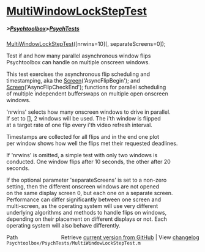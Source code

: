 # [MultiWindowLockStepTest](MultiWindowLockStepTest)
##### >[Psychtoolbox](Psychtoolbox)>[PsychTests](PsychTests)

[MultiWindowLockStepTest](MultiWindowLockStepTest)([nrwins=10][, separateScreens=0]);  
  
Test if and how many parallel asynchronous window flips  
Psychtoolbox can handle on multiple onscreen windows.  
  
This test exercises the asynchronous flip scheduling and  
timestamping, aka the [Screen](Screen)('AsyncFlipBegin'); and  
[Screen](Screen)('AsyncFlipCheckEnd'); functions for parallel scheduling  
of multiple independent bufferswaps on multiple open onscreen  
windows.  
  
'nrwins' selects how many onscreen windows to drive in parallel.  
If set to [], 2 windows will be used. The i'th window is flipped  
at a target rate of one flip every i'th video refresh interval.  
  
Timestamps are collected for all flips and in the end one plot  
per window shows how well the flips met their requested deadlines.  
  
If 'nrwins' is omitted, a simple test with only two windows is  
conducted. One window flips after 10 seconds, the other after 20  
seconds.  
  
If the optional parameter 'separateScreens' is set to a non-zero  
setting, then the different onscreen windows are not opened  
on the same display screen 0, but each one on a separate screen.  
Performance can differ significantly between one screen and  
multi-screen, as the operating system will use very different  
underlying algorithms and methods to handle flips on windows,  
depending on their placement on different displays or not. Each  
operating system will also behave differently.  
  




<div class="code_header" style="text-align:right;">
  <span style="float:left;">Path&nbsp;&nbsp;</span> <span class="counter">Retrieve <a href=
  "https://raw.github.com/Psychtoolbox-3/Psychtoolbox-3/beta/Psychtoolbox/PsychTests/MultiWindowLockStepTest.m">current version from GitHub</a> | View <a href=
  "https://github.com/Psychtoolbox-3/Psychtoolbox-3/commits/beta/Psychtoolbox/PsychTests/MultiWindowLockStepTest.m">changelog</a></span>
</div>
<div class="code">
  <code>Psychtoolbox/PsychTests/MultiWindowLockStepTest.m</code>
</div>

